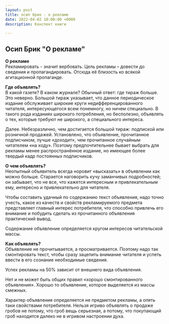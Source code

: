 ```yaml
---
layout: post
title: осип брик - о рекламе
date: 2022-04-02 10:00:00 +0000
description: Конспект книги

---
```


## <span class="mark">Осип Брик "О рекламе"</span>

**О рекламе**  
Рекламировать - значит вербовать. Цель рекламы – довести до сведения и пропагандировать. Отсюда её близость ко всякой агитационной пропаганде. 

**Где объявлять?**  
В какой газете? В каком журнале? Обычный ответ: где тираж больше. Это неверно. Большой тираж указывает, что данное периодическое издание обслуживает широкие круги недифференцированного читателя, интересующегося всем понемногу, но ничем специально. В такого рода изданиях широкого потребления, но бесполезно, объявлять о тех, которые требуют не широкого, а специального интереса.  

Далее. Небезразлично, чем достигается большой тираж: подпиской или розничной продажей. Установлено, что объявление, прочитанное подписчиком, лучше «доходит», чем прочитанное случайным читателем «на ходу». Поэтому предпочтительнее бывает выбрать для рекламы менее распространённое издание, но имеющее более твердый кадр постоянных подписчиков. 

**О чем объявлять?**  
Неопытный объявитель всегда норовит «высказать» в объявлении как можно больше. Старается наговорить кучу заманчивых подробностей; он забывает, что не все, что кажется интересным и привлекательным ему, интересно и привлекательно для читателя.  

Чтобы составить удачный по содержанию текст объявления, надо точно учесть, какое из качеств и свойств рекламируемого предмета представляет главный интерес потребителя, что способно привлечь его внимание и побудить сделать из прочитанного объявления практический вывод. 

Содержание объявление определяется кругом интересов читательской массы. 

**Как объявлять?**  
Объявление не прочитывается, а просматривается. Поэтому надо так смонтировать текст, чтобы сразу зацепить внимание читателя и успеть ввести в его сознание необходимые сведения. 

Успех рекламы на 50% зависит от внешнего вида объявления. 

Нет и не может быть общих правил «хорошо смонтированного объявления». Хорошо то объявление, которое выделяется из массы смежных.

Характер объявления определяется не предметом рекламы, а опять таки свойствами потребителя. Нельзя игриво объявлять о продаже гробов не потому, что гроб вещь серьезная, а потому, что покупающий гроб находится далеко не в игривом настроении духа. 

